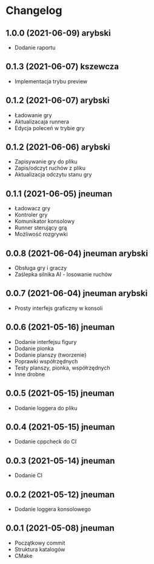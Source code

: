 # Changelog
## 1.0.0 (2021-06-09) arybski
 - Dodanie raportu
## 0.1.3 (2021-06-07) kszewcza
 - Implementacja trybu preview
## 0.1.2 (2021-06-07) arybski
 - Ładowanie gry
 - Aktualizacaja runnera 
 - Edycja poleceń w trybie gry
## 0.1.2 (2021-06-06) arybski
 - Zapisywanie gry do pliku
 - Zapis/odczyt ruchów z pliku
 - Aktualizacja odczytu stanu gry
## 0.1.1 (2021-06-05) jneuman
- Ładowacz gry
- Kontroler gry
- Komunikator konsolowy
- Runner sterujący grą
- Możliwość rozgrywki

## 0.0.8 (2021-06-04) jneuman arybski
- Obsługa gry i graczy
- Zaślepka silnika AI - losowanie ruchów

## 0.0.7 (2021-06-04) jneuman arybski
- Prosty interfejs graficzny w konsoli

## 0.0.6 (2021-05-16) jneuman
- Dodanie interfejsu figury
- Dodanie pionka
- Dodanie planszy (tworzenie)
- Poprawki współrzędnych
- Testy planszy, pionka, współrzędnych
- Inne drobne

## 0.0.5 (2021-05-15) jneuman
- Dodanie loggera do pliku

## 0.0.4 (2021-05-15) jneuman
- Dodanie cppcheck do CI

## 0.0.3 (2021-05-14) jneuman
- Dodanie CI

## 0.0.2 (2021-05-12) jneuman
- Dodanie loggera konsolowego

## 0.0.1 (2021-05-08) jneuman
- Początkowy commit
- Struktura katalogów
- CMake
